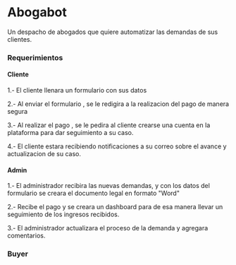 # Abogabot

Un despacho de abogados que quiere automatizar las demandas de sus clientes.

### Requerimientos

#### Cliente

1.- El cliente llenara un formulario con sus datos

2.- Al enviar el formulario , se le redigira a la realizacion del pago de manera segura

3.- Al realizar el pago , se le pedira al cliente crearse una cuenta en la plataforma para dar seguimiento a su caso.

4.- El cliente estara recibiendo notificaciones a su correo sobre el avance y actualizacion de su caso.

#### Admin

1.- El administrador recibira las nuevas demandas, y con los datos del formulario se creara el documento legal en formato "Word"

2.- Recibe el pago y se creara un dashboard para de esa manera llevar un seguimiento de los ingresos recibidos.

3.- El administrador actualizara el proceso de la demanda y agregara comentarios.



### Buyer

